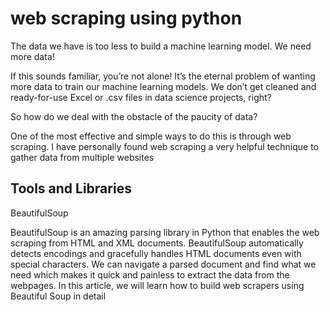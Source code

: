 
# web scraping using python

The data we have is too less to build a machine learning model. We need more data!

If this sounds familiar, you’re not alone! It’s the eternal problem of wanting more data to train our machine learning models. We don’t get cleaned and ready-for-use Excel or .csv files in data science projects, right?

So how do we deal with the obstacle of the paucity of data?

One of the most effective and simple ways to do this is through web scraping. I have personally found web scraping a very helpful technique to gather data from multiple websites


## Tools and Libraries 
BeautifulSoup

BeautifulSoup is an amazing parsing library in Python that enables the web scraping from HTML and XML documents.
BeautifulSoup automatically detects encodings and gracefully handles HTML documents even with special characters. We can navigate a parsed document and find what we need which makes it quick and painless to extract the data from the webpages. In this article, we will learn how to build web scrapers using Beautiful Soup in detail
